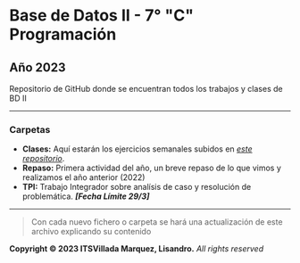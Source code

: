 # Base de Datos II - 7° "C" Programación

## Año 2023

Repositorio de GitHub donde se encuentran todos los trabajos y clases de BD II

---

### Carpetas

- **Clases:** Aquí estarán los ejercicios semanales subidos en [*este repositorio*](https://github.com/alexisfr/itsv-db-2).
- **Repaso:** Primera actividad del año, un breve repaso de lo que vimos y realizamos el año anterior (2022)
- **TPI:** Trabajo Integrador sobre analísis de caso y resolución de problemática. ***[Fecha Límite 29/3]***

---

> Con cada nuevo fichero o carpeta se hará una actualización de este archivo explicando su contenido

**Copyright © 2023 ITSVillada Marquez, Lisandro.** *All rights reserved*
